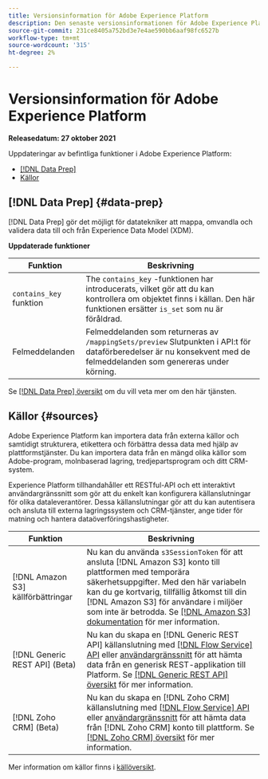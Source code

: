 ```yaml
---
title: Versionsinformation för Adobe Experience Platform
description: Den senaste versionsinformationen för Adobe Experience Platform.
source-git-commit: 231ce8405a752bd3e7e4ae590bb6aaf98fc6527b
workflow-type: tm+mt
source-wordcount: '315'
ht-degree: 2%

---
```


# Versionsinformation för Adobe Experience Platform

**Releasedatum: 27 oktober 2021**

Uppdateringar av befintliga funktioner i Adobe Experience Platform:

- [[!DNL Data Prep]](#data-prep)
- [Källor](#sources)

## [!DNL Data Prep] {#data-prep}

[!DNL Data Prep] gör det möjligt för datatekniker att mappa, omvandla och validera data till och från Experience Data Model (XDM).

**Uppdaterade funktioner**

| Funktion | Beskrivning |
| --- | --- |
| `contains_key` funktion | The `contains_key` -funktionen har introducerats, vilket gör att du kan kontrollera om objektet finns i källan. Den här funktionen ersätter `is_set` som nu är föråldrad. |
| Felmeddelanden | Felmeddelanden som returneras av `/mappingSets/preview` Slutpunkten i API:t för dataförberedelser är nu konsekvent med de felmeddelanden som genereras under körning. |

Se [[!DNL Data Prep] översikt](../../data-prep/home.md) om du vill veta mer om den här tjänsten.

## Källor {#sources}

Adobe Experience Platform kan importera data från externa källor och samtidigt strukturera, etikettera och förbättra dessa data med hjälp av plattformstjänster. Du kan importera data från en mängd olika källor som Adobe-program, molnbaserad lagring, tredjepartsprogram och ditt CRM-system.

Experience Platform tillhandahåller ett RESTful-API och ett interaktivt användargränssnitt som gör att du enkelt kan konfigurera källanslutningar för olika dataleverantörer. Dessa källanslutningar gör att du kan autentisera och ansluta till externa lagringssystem och CRM-tjänster, ange tider för matning och hantera dataöverföringshastigheter.

| Funktion | Beskrivning |
| --- | --- |
| [!DNL Amazon S3] källförbättringar | Nu kan du använda `s3SessionToken` för att ansluta [!DNL Amazon S3] konto till plattformen med temporära säkerhetsuppgifter. Med den här variabeln kan du ge kortvarig, tillfällig åtkomst till din [!DNL Amazon S3] för användare i miljöer som inte är betrodda. Se [[!DNL Amazon S3] dokumentation](../../sources/connectors/cloud-storage/s3.md#prerequisites) för mer information. |
| [!DNL Generic REST API] (Beta) | Nu kan du skapa en [!DNL Generic REST API] källanslutning med [[!DNL Flow Service] API](../../sources/tutorials/api/create/protocols/generic-rest.md) eller [användargränssnitt](../../sources/tutorials/ui/create/protocols/generic-rest.md) för att hämta data från en generisk REST-applikation till Platform. Se [[!DNL Generic REST API] översikt](../../sources/connectors/protocols/generic-rest.md) för mer information. |
| [!DNL Zoho CRM] (Beta) | Nu kan du skapa en [!DNL Zoho CRM] källanslutning med [[!DNL Flow Service] API](../../sources/tutorials/api/create/crm/zoho.md) eller [användargränssnitt](../../sources/tutorials/ui/create/crm/zoho.md) för att hämta data från [!DNL Zoho CRM] konto till plattform. Se [[!DNL Zoho CRM] översikt](../../sources/connectors/crm/zoho.md) för mer information. |

Mer information om källor finns i [källöversikt](../../sources/home.md).
